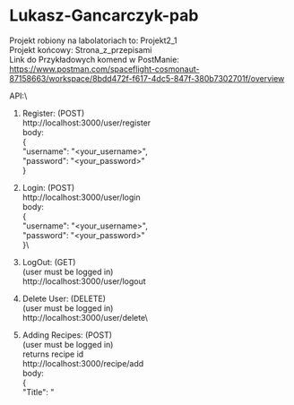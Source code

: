 # Lukasz-Gancarczyk-pab
Projekt robiony na labolatoriach to: Projekt2_1 <br />
Projekt końcowy: Strona_z_przepisami <br />
Link do Przykładowych komend w PostManie: https://www.postman.com/spaceflight-cosmonaut-87158663/workspace/8bdd472f-f617-4dc5-847f-380b7302701f/overview


API:\
  1.  Register: (POST)<br />
      http://localhost:3000/user/register<br />
      body:<br />
      {<br />
        "username": "<your_username>",<br />
        "password": "<your_password>"<br />
      }<br />

  2.  Login: (POST)<br />
      http://localhost:3000/user/login<br />
        body:\
        {\
          "username": "<your_username>",\
          "password": "<your_password>"\
        }\

  3.  LogOut: (GET)\
      (user must be logged in)\
      http://localhost:3000/user/logout<br />

  4.  Delete User: (DELETE)\
      (user must be logged in)\
      http://localhost:3000/user/delete\

  5.  Adding Recipes: (POST)\
      (user must be logged in)\
      returns recipe id\
      http://localhost:3000/recipe/add\
      body:\
        {\
          "Title": "<Title>",\
          "NoOfPortions": <portions (int)>,\
          "CookingTime": <time_in_minutes (int)>,\
          "Ingredients":[\
              "<your ingredient>", "<your ingredient>"\
          ],\
          "Instruction": "<your instruction>",\
          "Tags":[\
              "<your_tag>","<your_tag>"\
          ]\
        }\
  
  6.  Edit Recipe: (PUT)\
      (user must be logged in and be owner)\
      http://localhost:3000/recipe/edit/<recipe_id>\
      body: (includes fields that you want to update)\
        {\
          "Title": "<your new title>"\
        }\

  7.  Delete Recipe: (DELETE)\
      (user must be logged in and be owner)\
      http://localhost:3000/recipe/delete/<recipe_id>\

  8.  Add/Edit/Delete Rate: (POST) \
      (user have one rate per recipe)\
      (user must be logged in)\
      http://localhost:3000/recipe/rate/<recipe_Id>/<rate (1-5),(0 - deletes rate)>\

  9.  Add Comment: (POST)\
      (user must be logged in)\
      http://localhost:3000/recipe/addcomment/<recipe_id>\
      body:\
        {\
        "Comment":"<your_comment>"\
        }\

  10. Delete Comment: (DELETE)\
      (user must be logged in and be comment owner)\
      http://localhost:3000/recipe/deletecomment/<comment_id>\

  11. Get Comment by id: (GET)\
      http://localhost:3000/recipe/getcomment/<comment_id>\

  12. Get All Recipes: (GET)\
      http://localhost:3000/recipe/getall\

  13. Get Recipe by Id: (GET)\
    http://localhost:3000/recipe/get/<recipe_id>\

  14. Get recipes by tag: (GET)\
      returns a list of Recipes which includes given tag\
      http://localhost:3000/recipe/tag/<tag_name>\

  15. Get recipes by userId: (GET)\
      return a list of Recipes created by given user\
      http://localhost:3000/recipe/getbyuserid/<user_id>\

